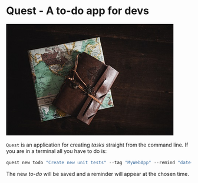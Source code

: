 # Quest - A to-do app for devs

![](./assets/images/quest.jpg)

`Quest` is an application for creating *tasks* straight from the command line. If you are in a terminal all you have to do is:

```PowerShell
quest new todo "Create new unit tests" --tag "MyWebApp" --remind "date-time"
```

The new *to-do* will be saved and a reminder will appear at the chosen time. 


